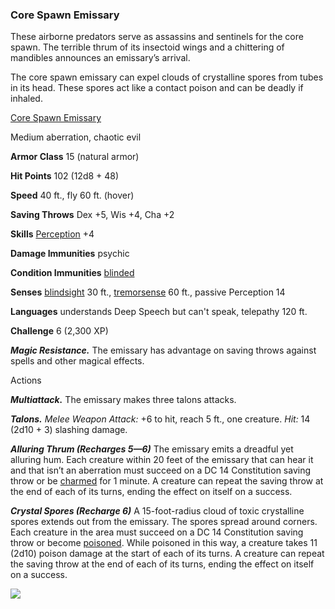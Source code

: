 ### Core Spawn Emissary

These airborne predators serve as assassins and sentinels for the core spawn. The terrible thrum of its insectoid wings and a chittering of mandibles announces an emissary’s arrival.

The core spawn emissary can expel clouds of crystalline spores from tubes in its head. These spores act like a contact poison and can be deadly if inhaled.

[Core Spawn Emissary](https://www.dndbeyond.com/monsters/core-spawn-emissary)

Medium aberration, chaotic evil

**Armor Class** 15 (natural armor)

**Hit Points** 102 (12d8 + 48)

**Speed** 40 ft., fly 60 ft. (hover)

**Saving Throws** Dex +5, Wis +4, Cha +2

**Skills** [Perception](https://www.dndbeyond.com/compendium/rules/basic-rules/using-ability-scores#Perception) +4

**Damage Immunities** psychic

**Condition Immunities** [blinded](https://www.dndbeyond.com/compendium/rules/basic-rules/appendix-a-conditions#Blinded)

**Senses** [blindsight](https://www.dndbeyond.com/compendium/rules/basic-rules/monsters#Blindsight) 30 ft., [tremorsense](https://www.dndbeyond.com/compendium/rules/basic-rules/monsters#Tremorsense) 60 ft., passive Perception 14

**Languages** understands Deep Speech but can't speak, telepathy 120 ft.

**Challenge** 6 (2,300 XP)

_**Magic Resistance.**_ The emissary has advantage on saving throws against spells and other magical effects.

Actions

_**Multiattack.**_ The emissary makes three talons attacks.

_**Talons.** Melee Weapon Attack:_ +6 to hit, reach 5 ft., one creature. _Hit:_ 14 (2d10 + 3) slashing damage.

_**Alluring Thrum (Recharges 5—6)**_ The emissary emits a dreadful yet alluring hum. Each creature within 20 feet of the emissary that can hear it and that isn’t an aberration must succeed on a DC 14 Constitution saving throw or be [charmed](https://www.dndbeyond.com/compendium/rules/basic-rules/appendix-a-conditions#Charmed) for 1 minute. A creature can repeat the saving throw at the end of each of its turns, ending the effect on itself on a success.

_**Crystal Spores (Recharge 6)**_ A 15-foot-radius cloud of toxic crystalline spores extends out from the emissary. The spores spread around corners. Each creature in the area must succeed on a DC 14 Constitution saving throw or become [poisoned](https://www.dndbeyond.com/compendium/rules/basic-rules/appendix-a-conditions#Poisoned). While poisoned in this way, a creature takes 11 (2d10) poison damage at the start of each of its turns. A creature can repeat the saving throw at the end of each of its turns, ending the effect on itself on a success.

[![](https://media-waterdeep.cursecdn.com/avatars/thumbnails/9170/12/350/490/637199798860553665.png)](https://media-waterdeep.cursecdn.com/avatars/9170/12/637199798860553665.png)